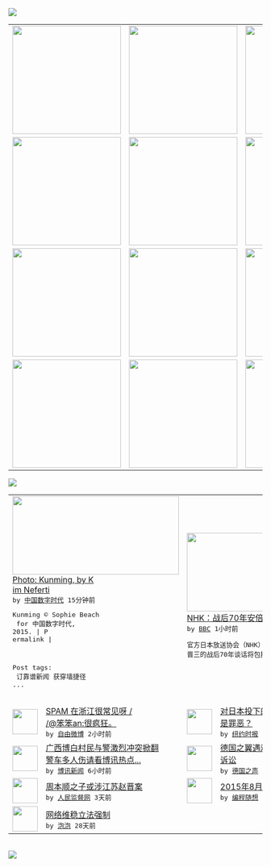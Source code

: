 

<a href="https://github.com/greatfire/z/raw/master/FreeBrowser.apk"><img src="https://raw.githubusercontent.com/greatfire/wiki/master/x/header.png" /></a><table><tr><td width="262" align="center" valign="center"><a href="https://github.com/greatfire/wiki/wiki/nyt" title="纽约时报中文网 国际纵览"><img src="https://raw.githubusercontent.com/greatfire/wiki/master/x/nyt_flag.png" width="215"/></a></td><td width="262" align="center" valign="center"><a href="https://github.com/greatfire/wiki/wiki/dw" title=""><img src="https://raw.githubusercontent.com/greatfire/wiki/master/x/dw_flag.png" width="215"/></a></td><td width="262" align="center" valign="center"><a href="https://github.com/greatfire/wiki/wiki/rmjd" title=""><img src="https://raw.githubusercontent.com/greatfire/wiki/master/x/rmjd_flag.png" width="215"/></a></td></tr><tr><td width="262" align="center" valign="center"><a href="https://github.com/paopaonetizen/website" title="泡泡 - 未经审查的互联网信息"><img src="https://raw.githubusercontent.com/greatfire/wiki/master/x/pp_flag.png" width="215"/></a></td><td width="262" align="center" valign="center"><a href="https://github.com/getlantern/mirror" title="以及自由微博和GreatFire.org官方中文论坛"><img src="https://raw.githubusercontent.com/greatfire/wiki/master/x/lantern_flag.png" width="215"/></a></td><td width="262" align="center" valign="center"><a href="https://github.com/cdtmirrors/m/" title=""><img src="https://raw.githubusercontent.com/greatfire/wiki/master/x/cdt_flag.png" width="215"/></a></td></tr><tr><td width="262" align="center" valign="center"><a href="https://github.com/program-think/blog" title="编程随想的博客"><img src="https://raw.githubusercontent.com/greatfire/wiki/master/x/pt_flag.png" width="215"/></a></td><td width="262" align="center" valign="center"><a href="https://github.com/greatfire/wiki/wiki/bbc" title=""><img src="https://raw.githubusercontent.com/greatfire/wiki/master/x/bbc_flag.png" width="215"/></a></td><td width="262" align="center" valign="center"><a href="https://github.com/freeweibo/s" title="自由微博 - 匿名和不受屏蔽的新浪微博搜索"><img src="https://raw.githubusercontent.com/greatfire/wiki/master/x/fw_flag.png" width="215"/></a></td></tr><tr><td width="262" align="center" valign="center"><a href="https://github.com/greatfire/wiki/wiki/google" title=""><img src="https://raw.githubusercontent.com/greatfire/wiki/master/x/google_flag.png" width="215"/></a></td><td width="262" align="center" valign="center"><a href="https://github.com/bxnews/boxun" title=""><img src="https://raw.githubusercontent.com/greatfire/wiki/master/x/bx_flag.png" width="215"/></a></td><td width="262" align="center" valign="center"><a href="https://github.com/greatfire/wiki/wiki/open-source" title="欢迎访问GreatFire.org开发者项目网站"><img src="https://raw.githubusercontent.com/greatfire/wiki/master/x/open-source_flag.png" width="215"/></a></td></tr></table><img src="https://raw.githubusercontent.com/greatfire/wiki/master/x/newsfeed text.png" /><table cols="4"><tr><td colspan="2" width="380"><a href="http://feedproxy.google.com/~r/chinadigitaltimes/IyPt/~3/e5ttqpLoI6I/"><img src="http://chinadigitaltimes.net/chinese/files/2015/08/19755093520_7bfbba8257_z-300x199.jpg" width="330" height="156"/></a></br><a href="http://feedproxy.google.com/~r/chinadigitaltimes/IyPt/~3/e5ttqpLoI6I/">Photo: Kunming, by K<br/>im Neferti</a></br><kbd> by <a href="http://chinadigitaltimes.net/chinese/">中国数字时代</a> 15分钟前 </kbd></br><pre>Kunming
© Sophie Beach<br/> for 中国数字时代, 2015. |
P<br/>ermalink |

Post tags:<br/> 
订靠谱新闻 获穿墙捷径 ...</pre></td><td colspan="2" width="380"><a href="http://www.bbc.com/zhongwen/simp/world/2015/08/150810_japan_abe_speech"><img src="http://a.files.bbci.co.uk/worldservice/live/assets/images/2015/08/06/150806030542_cn_hiroshima_70_02_shinzo_abe_144x81_epa_nocredit.jpg" width="330" height="156"/></a></br><a href="http://www.bbc.com/zhongwen/simp/world/2015/08/150810_japan_abe_speech">NHK：战后70年安倍谈话草案含道歉内容</a></br><kbd> by <a href="http://www.bbc.co.uk/zhongwen/simp">BBC</a> 1小时前 </kbd></br><pre>官方日本放送协会（NHK）首次披露，首相安倍<br/>晋三的战后70年谈话将包括道歉、反省等字眼。</pre></td></tr><tr><td><img src="http://ww2.sinaimg.cn/large/48fe46d9jw1euxadpjwdoj20qo0zk0uj.jpg" width="50" height="50"/></td><td width="280"><a href="https://freeweibo.com/weibo/3874268578136997">SPAM 在浙江很常见呀 /<br/>/@笨笨an:很疯狂。</a></br><kbd> by <a href="https://freeweibo.com/">自由微博</a> 2小时前 </kbd></td><td><img src="https://raw.githubusercontent.com/greatfire/wiki/master/x/nyt_logo.png" width="50" height="50"/></td><td width="280"><a href="https://d27vvsfi5kg7xy.cloudfront.net/asia-pacific/20150810/c10nagasaki/">对日本投下的原子弹，是正义还<br/>是罪恶？</a></br><kbd> by <a href="http://m.cn.nytimes.com/">纽约时报</a> 3小时前 </kbd></td></tr><tr><td><img src="https://raw.githubusercontent.com/greatfire/wiki/master/x/bx_logo.png" width="50" height="50"/></td><td width="280"><a href="http://www.boxun.com/news/gb/china/2015/08/201508100129.shtml">广西博白村民与警激烈冲突掀翻<br/>警车多人伤请看博讯热点...</a></br><kbd> by <a href="http://www.boxun.com">博讯新闻</a> 6小时前 </kbd></td><td><img src="http://www.dw.com/image/0,,18345528_302,00.jpg" width="50" height="50"/></td><td width="280"><a href="http://dw.com/p/1GCQr?maca=chi-GK-text-greatfire-all-chinese-15625-xml-mrss">德国之翼遇难者家属欲在美提起<br/>诉讼</a></br><kbd> by <a href="http://dw.de">德国之声</a> 1天前 </kbd></td></tr><tr><td><img src="https://raw.githubusercontent.com/greatfire/wiki/master/x/rmjd_logo.png" width="50" height="50"/></td><td width="280"><a href="http://www.rmjdw.com//jiaodianwangtan/20150807/15145.html">周本顺之子或涉江苏赵晋案 </a></br><kbd> by <a href="http://www.rmjdw.com/">人民监督网</a> 3天前 </kbd></td><td><img src="https://raw.githubusercontent.com/greatfire/wiki/master/x/pt_logo.png" width="50" height="50"/></td><td width="280"><a href="http://feedproxy.google.com/~r/programthink/~3/hochcCAQhIY/gfw-news.html">2015年8月翻墙快报</a></br><kbd> by <a href="http://program-think.blogspot.com">编程随想</a> 3天前 </kbd></td></tr><tr><td><img src="http://pao-pao.net/sites/pao-pao.net/files/styles/base_adaptive/public/6523513689_baeec3c53c_z_0.jpg?itok=NM8cQ_d1" width="50" height="50"/></td><td width="280"><a href="https://pao-pao.net/article/593">网络维稳立法强制</a></br><kbd> by <a href="https://pao-pao.net">泡泡</a> 28天前 </kbd></td></table></br><a href="https://github.com/greatfire/z/raw/master/FreeBrowser.apk"><img src="https://raw.githubusercontent.com/greatfire/wiki/master/x/download app.png" /></a>